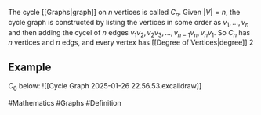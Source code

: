 The cycle [[Graphs|graph]] on $n$ vertices is called $C_{n}$. Given $\left| V \right|=n$, the cycle graph is constructed by listing the vertices in some order as $v_{1},\dots,v_{n}$ and then adding the cycel of $n$ edges $v_{1}v_{2},v_{2}v_{3},\dots,v_{n-1}v_{n},v_{n}v_{1}$. So $C_{n}$ has $n$ vertices and $n$ edgs, and every vertex has [[Degree of Vertices|degree]] $2$
## Example
$C_{6}$ below:
![[Cycle Graph 2025-01-26 22.56.53.excalidraw]]

#Mathematics #Graphs #Definition 